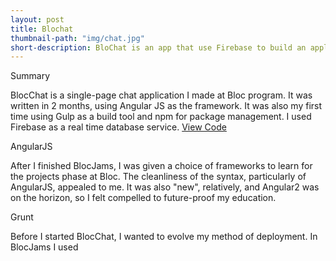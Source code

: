 ```yaml
---
layout: post
title: Blochat
thumbnail-path: "img/chat.jpg"
short-description: BloChat is an app that use Firebase to build an application that sends and receives messages in real time.
---
```

Summary</p>

<p>BlocChat is a single-page chat application I made at Bloc program. It was written in 2 months, using Angular JS as the framework. It was also my first time using Gulp as a build tool and npm for package management. I used Firebase as a real time database service.
<a href="https://github.com/jophinjohn/blochat">View Code</a></p>

<p>AngularJS</p>

<p>After I finished BlocJams, I was given a choice of frameworks to learn for the projects phase at Bloc. The cleanliness of the syntax, particularly of AngularJS, appealed to me. It was also "new", relatively, and Angular2 was on the horizon, so I felt compelled to future-proof my education.</p>

<p>Grunt</p>

<p>Before I started BlocChat, I wanted to evolve my method of deployment. In BlocJams I used <script> tags to inject my code into .html files. While that method worked, I knew there were better solutions out there. I was also interested in using live-reload to save time. With hundreds of plugins to choose from , this would eventually aide in my goal of automating tasks in the future. A lot of companies like Adobe and Microsoft use Grunt as their go to for real time visuals. If someone hasn't already built what you need, authoring and publishing your own Grunt plugin to npm is a breeze. For these reasons Grunt was my choice of deployment.</p>

<p>HTML, CSS and Bootstrap</p>

<p>I began by blocking out BlocChat using only HTML and CSS. Once I had the look and feel down, I converted the HTML into Angular JS components. Bootstrap is a CSS framework used to build pages faster. Bootstrap provides a lot of useful CSS out of the box. This is why I had chosen bootstrap for faster development and fast loading of pages and built in CSS elements like Jumbotron for highlighting HTML in a box.
    I had already split BloChat into two main components,HomeCtrl  and Modulectrl; while creating the prototype, so they naturally took on the role of controller-views. Initially I had difficulty using modals through the module ctrl but as time went by I had figured to use modals without using a controller in the template.html with ease. Eventually I plan on revisiting the Blochat app and add in a UserCtrl file so as to give the ability to sign in  and out rather than add users on the fly. 
On the model side, I started with two stores, Rooms and Messages, one kept track of rooms, the other kept track of messages. As the application grew, I also added a cookie to remember information about the user. 
I would say that I understood how closures worked by the time I started BlocChat, but it was using them in my application that made me see their power. Passing functions to components via props was a liberating experience, because I could give responsibilities to UI components without ever making them aware of a world outside their own module. The controller-views were smart, the leaf components were dumb, but there were no sacrifices that had to be made in terms of complexity or functionality on either the view or model side.
The workflow can be dizzying, and it was made worse when multiple components might be listening to a single store. In the case of BloChat, I'm glad I was consistent in naming my files; I feel it went a long way to help me keep track of my modules' relationships.</p>

<p>Firebase</p>

<p>Unlike many chat applications, BlocChat rooms are persistent; all messages that were ever typed in a room are stored in the cloud. Bloc suggested using Firebase to persist data, and in this case I felt no reason to stray from the script. I have only a little experience with SQL, so using a full-featured cloud service was more time-efficient.
The first time I tried to communicate with Firebase, I ran into a problem where the Dispatcher would attempt to resolve two actions simultaneously, which is apparently forbidden. It was here that I really learned the difference between "synchronous" and "asynchronous". When I clicked a button, I naively sent a write action to the dispatcher (to add a room locally) and a write request to the server (to add a room on the server). Since I was listening to the server for changes to the rooms, and using actions to send these changes to the stores, the two resultant actions collided in the dispatcher. The lag on his end acted like an unintended setTimeout().
Once I routed all Firebase-related actions through ChatAPI, my server-communication workhorse, the problem was solved.</p>

<p>Modal</p>

<p>Being new to web development, I had no idea what modals were called but always thought they were really neat. I implemented my own for BloChat for room creation and changing the username. While it worked, the experience wasn't as smooth as I'd have liked, and it was extremely limited. Nesting animations was a big headache and buggy to boot. Eventually I settled for using modals as a separate div in the template.html and it was very easy to work with rather than use it through a controller.</p>

<p>Conclusion</p>

<p>Compared to BlocJams, BloChat felt more "real". I wrote the app from scratch, and integrated Firebase independently. At the same time I was using a proper framework with Angular JS, and professional tools like gulp and npm. The result was a clean, well organized code base for a working chat client. I am proud of it, even though I didn't have time to implement more features I had in mind. Some day I might revisit BlocChat to extend it further.</p>


